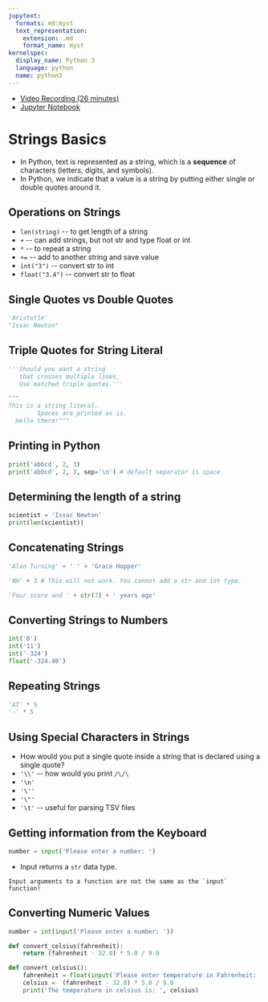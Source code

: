```yaml
---
jupytext:
  formats: md:myst
  text_representation:
    extension: .md
    format_name: myst
kernelspec:
  display_name: Python 3
  language: python
  name: python3
---
```


- [Video Recording (26 minutes)](https://ub.hosted.panopto.com/Panopto/Pages/Viewer.aspx?id=ece9dc53-4a27-41e3-8e1e-afa30048c043)
- [Jupyter Notebook](https://github.com/mkzia/eas503-book-notes/blob/main/03/basics.ipynb)

# Strings Basics

- In Python, text is represented as a string, which is a **sequence** of characters (letters, digits, and symbols).
- In Python, we indicate that a value is a string by putting either single or double quotes around it.

## Operations on Strings
- `len(string)` -- to get length of a string
- `+` -- can add strings, but not str and type float or int
- `*` -- to repeat a string 
- `+=` -- add to another string and save value
- `int("3")` -- convert str to int
- `float("3.4")` -- convert str to float


## Single Quotes vs Double Quotes
```python
'Aristotle'
"Issac Newton"
```

## Triple Quotes for String Literal
```python
'''Should you want a string
​ 	that crosses multiple lines,
​ 	Use matched triple quotes.'''
```

```python
"""
This is a string literal. 
        Spaces are printed as is. 
  Hello there!"""
```

## Printing in Python
```python
print('abbcd', 2, 3)
print('abbcd', 2, 3, sep='\n') # default separator is space
```

## Determining the length of a string
```python
scientist = 'Issac Newton'
print(len(scientist))
```


## Concatenating Strings
```python
'Alan Turning' + ' ' + 'Grace Hopper'
```

```python
'NH' + 3 # This will not work. You cannot add a str and int type. 
```

```python
'Four score and ' + str(7) + ' years ago'
```

## Converting Strings to Numbers
```python
int('0')
int('11')
int('-324')
float('-324.40')
```

## Repeating Strings
```python
'AT' * 5
'-' * 5
```

## Using Special Characters in Strings
- How would you put a single quote inside a string that is declared using a single quote?
- `'\\'` -- how would you print `/\/\`
- `'\n'`
- `'\''`
- `'\"'`
- `'\t'` -- useful for parsing TSV files



## Getting information from the Keyboard
```python
number = input('Please enter a number: ')
```

- Input returns a `str` data type. 

```{warning}
Input arguments to a function are not the same as the `input` function!
```

## Converting Numeric Values
```python
number = int(input('Please enter a number: '))
```

```python
def convert_celsius(fahrenheit):
    return (fahrenheit - 32.0) * 5.0 / 9.0    
```

```python
def convert_celsius():
    fahrenheit = float(input('Please enter temperature in Fahrenheit: '))
    celsius =  (fahrenheit - 32.0) * 5.0 / 9.0  
    print('The temperature in celsius is: ', celsius) 
```